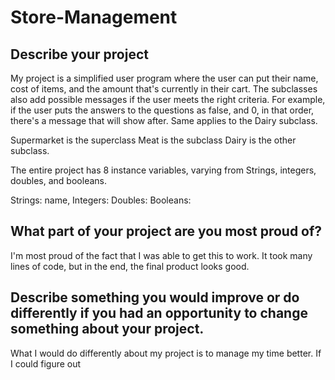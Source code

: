 # Store-Management

## Describe your project

My project is a simplified user program where the user can put their name, cost of items, and the amount that's currently in their cart. The subclasses also add possible messages if the user meets the right criteria. For example, if the user puts the answers to the questions as false, and 0, in that order, there's a message that will show after. Same applies to the Dairy subclass. 

Supermarket is the superclass
Meat is the subclass
Dairy is the other subclass. 

The entire project has 8 instance variables, varying from Strings, integers, doubles, and booleans. 

Strings: name, 
Integers:
Doubles:
Booleans: 

## What part of your project are you most proud of?

I'm most proud of the fact that I was able to get this to work. It took many lines of code, but in the end, the final product looks good. 

## Describe something you would improve or do differently if you had an opportunity to change something about your project.

What I would do differently about my project is to manage my time better. If I could figure out 
